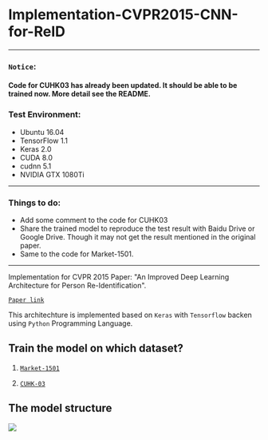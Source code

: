 # Implementation-CVPR2015-CNN-for-ReID
---
### `Notice`:
#### Code for CUHK03 has already been updated. It should be able to be trained now. More detail see the README.
### Test Environment:
* Ubuntu 16.04
* TensorFlow 1.1
* Keras 2.0
* CUDA 8.0
* cudnn 5.1
* NVIDIA GTX 1080Ti
---
### Things to do:
* Add some comment to the code for CUHK03
* Share the trained model to reproduce the test result with Baidu Drive or Google Drive. Though it may not get the result mentioned in the original paper.
* Same to the code for Market-1501.
---
Implementation for CVPR 2015 Paper: "An Improved Deep Learning Architecture for Person Re-Identification".

[`Paper link`](http://www.cv-foundation.org/openaccess/content_cvpr_2015/papers/Ahmed_An_Improved_Deep_2015_CVPR_paper.pdf)

This architechture is implemented based on `Keras` with `Tensorflow` backen using `Python` Programming Language.

## Train the model on which dataset?

1. [`Market-1501`](https://github.com/Deep-Learning-Person-Re-Identification/Implementaion-1/tree/master/market1501)

2. [`CUHK-03`](https://github.com/Deep-Learning-Person-Re-Identification/Implementaion-1/tree/master/CUHK03)

## The model structure

![](https://github.com/Deep-Learning-Person-Re-Identification/Implementaion-1/blob/master/model.png)
